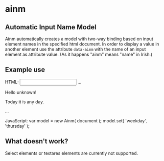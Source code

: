 # ainm
## Automatic Input Name Model
Ainm automatically creates a model with two-way binding based on input element names in the specified html document. In order to display a value in another element use the attribute `data-ainm` with the name of an input element as attribute value. (As it happens "ainm" means "name" in Irish.)

## Example use
HTML:
    <input type="text" name="username">
    ...
    <p>Hello <span data-ainm="username">unknown</span>!</p>
    <p>Today it is <span data-aim="weekday">any day</span>.</p>
    ...
    <script type="text/javascript" src="ainm.js"></script>

JavaScript:
    var model = new Ainm( document );
    model.set( 'weekday', 'thursday' );

## What doesn't work?
Select elements or textares elements are currently not supported.
